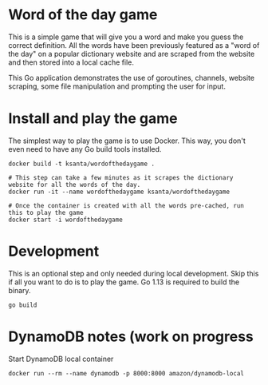 # Word of the day game
This is a simple game that will give you a word and make you guess the correct definition. All the words have been
previously featured as a "word of the day" on a popular dictionary website and are scraped from the website and then 
stored into a local cache file.

This Go application demonstrates the use of goroutines, channels, website scraping, some file manipulation and prompting
the user for input.

# Install and play the game
The simplest way to play the game is to use Docker. This way, you don't even need to have any Go build tools installed.

```shell script
docker build -t ksanta/wordofthedaygame .

# This step can take a few minutes as it scrapes the dictionary website for all the words of the day.
docker run -it --name wordofthedaygame ksanta/wordofthedaygame

# Once the container is created with all the words pre-cached, run this to play the game
docker start -i wordofthedaygame
```

# Development
This is an optional step and only needed during local development. Skip this if all you want to do is to play the game.
Go 1.13 is required to build the binary.
```shell script
go build
````

# DynamoDB notes (work on progress
Start DynamoDB local container
```shell script
docker run --rm --name dynamodb -p 8000:8000 amazon/dynamodb-local
```